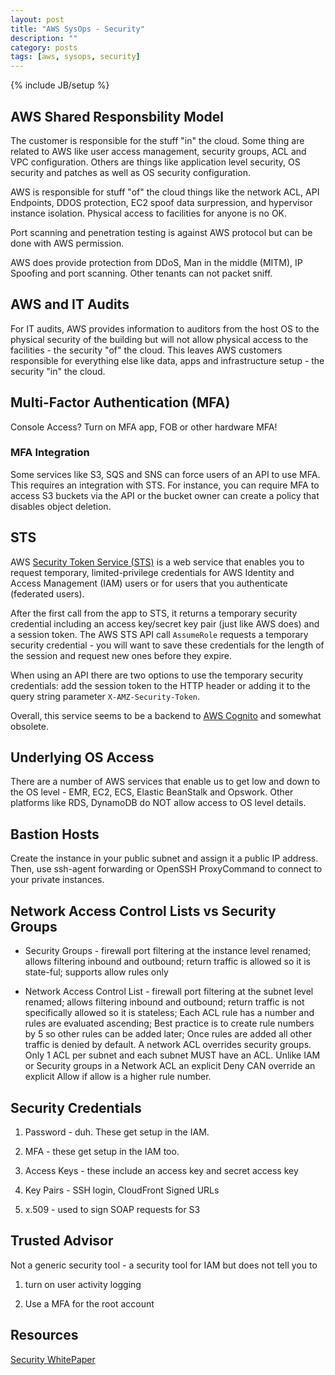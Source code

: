 ```yaml
---
layout: post
title: "AWS SysOps - Security"
description: ""
category: posts
tags: [aws, sysops, security]
---
```

{% include JB/setup %}

## AWS Shared Responsbility Model
The customer is responsible for the stuff "in" the cloud. Some thing are related to AWS like user access management, security groups, ACL and VPC configuration. Others are things like application level security, OS security and patches as well as OS security configuration.

AWS is responsible for stuff "of" the cloud things like the network ACL, API Endpoints, DDOS protection, EC2 spoof data surpression, and hypervisor instance isolation. Physical access to facilities for anyone is no OK.

Port scanning and penetration testing is against AWS protocol but can be done with AWS permission.

AWS does provide protection from DDoS, Man in the middle (MITM), IP Spoofing and port scanning. Other tenants can not packet sniff.

## AWS and IT Audits
For IT audits, AWS provides information to auditors from the host OS to the physical security of the building but will not allow physical access to the facilities - the security "of" the cloud. This leaves AWS customers responsible for everything else like data, apps and infrastructure setup - the security "in" the cloud.

## Multi-Factor Authentication (MFA)
Console Access? Turn on MFA app, FOB or other hardware MFA!

### MFA Integration
Some services like S3, SQS and SNS can force users of an API to use MFA. This requires an integration with STS. For instance, you can require MFA to access S3 buckets via the API or the bucket owner can create a policy that disables object deletion.

## STS
AWS [Security Token Service (STS)](http://docs.aws.amazon.com/STS/latest/APIReference/Welcome.html) is a web service that enables you to request temporary, limited-privilege credentials for AWS Identity and Access Management (IAM) users or for users that you authenticate (federated users). 

After the first call from the app to STS, it returns a temporary security credential including an access key/secret key pair (just like AWS does) and a session token. The AWS STS API call `AssumeRole` requests a temporary security credential - you will want to save these credentials for the length of the session and request new ones before they expire.

When using an API there are two options to use the temporary security credentials: add the session token to the HTTP header or adding it to the query string parameter `X-AMZ-Security-Token`.

Overall, this service seems to be a backend to [AWS Cognito](https://aws.amazon.com/cognito/) and somewhat obsolete.

## Underlying OS Access
There are a number of AWS services that enable us to get low and down to the OS level - EMR, EC2, ECS, Elastic BeanStalk and Opswork. Other platforms like RDS, DynamoDB do NOT allow access to OS level details.

## Bastion Hosts
Create the instance in your public subnet and assign it a public IP address. Then, use ssh-agent forwarding or OpenSSH ProxyCommand to connect to your private instances.

## Network Access Control Lists vs Security Groups

* Security Groups - firewall port filtering at the instance level renamed; allows filtering inbound and outbound; return traffic is allowed so it is state-ful; supports allow rules only

* Network Access Control List - firewall port filtering at the subnet level renamed; allows filtering inbound and outbound; return traffic is not specifically allowed so it is stateless; Each ACL rule has a number and rules are evaluated ascending; Best practice is to create rule numbers by 5 so other rules can be added later; Once rules are added all other traffic is denied by default. A network ACL overrides security groups. Only 1 ACL per subnet and each subnet MUST have an ACL. Unlike IAM or Security groups in a Network ACL an explicit Deny CAN override an explicit Allow if allow is a higher rule number.

## Security Credentials

1. Password - duh. These get setup in the IAM. 

1. MFA - these get setup in the IAM too.

1. Access Keys - these include an access key and secret access key

1. Key Pairs - SSH login, CloudFront Signed URLs

1. x.509 - used to sign SOAP requests for S3

## Trusted Advisor
Not a generic security tool - a security tool for IAM but does not tell you to 

1. turn on user activity logging

2. Use a MFA for the root account

## Resources
[Security WhitePaper](https://d0.awsstatic.com/whitepapers/Security/AWS_Security_Whitepaper.pdf)
